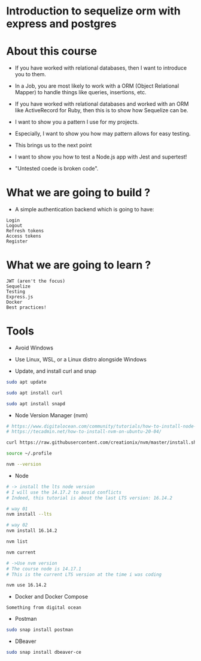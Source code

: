 # Introduction to sequelize orm with express and postgres

# About this course

- If you have worked with relational databases, then I want to introduce you to them.

- In a Job, you are most likely to work with a ORM (Object Relational Mapper) to handle things like queries, insertions, etc.

- If you have worked with relational databases and worked with an ORM like ActiveRecord for Ruby, then this is to show how Sequelize can be.

- I want to show you a pattern I use for my projects.

- Especially, I want to show you how may pattern allows for easy testing.

- This brings us to the next point

- I want to show you how to test a Node.js app with Jest and supertest!

- "Untested coede is broken code".

# What we are going to build ?

- A simple authentication backend which is going to have:

```console
Login
Logout
Refresh tokens
Access tokens
Register
```
# What we are going to learn ?

```console
JWT (aren't the focus)
Sequelize
Testing
Express.js
Docker
Best practices!
```

# Tools

- Avoid Windows

- Use Linux, WSL, or a Linux distro alongside Windows

- Update, and install curl and snap

```bash
sudo apt update

sudo apt install curl

sudo apt install snapd
```

- Node Version Manager (nvm)

```bash
# https://www.digitalocean.com/community/tutorials/how-to-install-node-js-on-ubuntu-20-04-pt
# https://tecadmin.net/how-to-install-nvm-on-ubuntu-20-04/

curl https://raw.githubusercontent.com/creationix/nvm/master/install.sh | bash

source ~/.profile

nvm --version
```

- Node
```bash
# -> install the lts node version
# I will use the 14.17.2 to avoid conflicts
# Indeed, this tutorial is about the last LTS version: 16.14.2

# way 01
nvm install --lts

# way 02
nvm install 16.14.2

nvm list

nvm current

# ->Use nvm version
# The course node is 14.17.1
# This is the current LTS version at the time i was coding

nvm use 16.14.2 
```

- Docker and Docker Compose

```console
Something from digital ocean
```

- Postman

```bash
sudo snap install postman
```

- DBeaver

```bash
sudo snap install dbeaver-ce
```